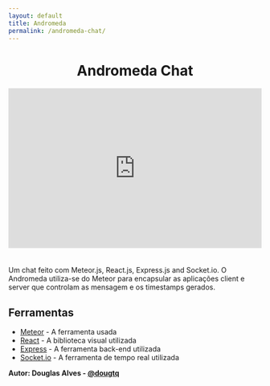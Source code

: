```yaml
---
layout: default
title: Andromeda
permalink: /andromeda-chat/
---
```

<h1 align="center"> Andromeda Chat </h1>

<div style="width:100%;height:0;padding-bottom:70%;position:relative;"><iframe src="https://giphy.com/embed/3og0IFrHkIglEOg8Ba" width="100%" height="90%" style="position:absolute" frameBorder="0" class="giphy-embed"></iframe></div><a href="https://giphy.com/gifs/universe-spiral-galaxy-star-cluster-vortex-konczakowski-3og0IFrHkIglEOg8Ba"></a>
Um chat feito com Meteor.js, React.js, Express.js and Socket.io. O Andromeda utiliza-se do Meteor para encapsular as aplicações client e server que controlam as mensagem e os timestamps gerados.

## Ferramentas

* [Meteor](https://www.meteor.com/) - A ferramenta usada
* [React](https://reactjs.org/) - A biblioteca visual utilizada
* [Express](http://expressjs.com/) - A ferramenta back-end utilizada
* [Socket.io](https://socket.io/) - A ferramenta de tempo real utilizada

**Autor: Douglas Alves - [@dougtq](https://github.com/dougtq)**